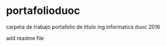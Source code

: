 # portafolioduoc

carpeta de trabajo portafolio de titulo ing informatica duoc 2016

add readme file
